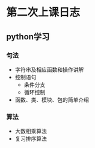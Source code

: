 # 第二次上课日志

## python学习

### 句法

+ 字符串及相应函数和操作讲解
+ 控制语句
  + 条件分支
  + 循环控制
+ 函数、类、模块、包的简单介绍

### 算法

+ 大数相乘算法
+ 复习排序算法